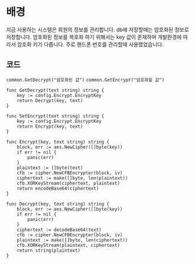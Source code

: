 # 배경
지금 사용하는 시스템은 회원의 정보를 관리합니다.
db에 저장할때는 암호화된 정보로 저장합니다.
암호화된 정보를 복호화 하기 위해서는 key 값이 존재하며
개발환경에 따라서 암호화 키가 다릅니다.
주로 핸드폰 번호를 관리할때 사용했었습니다.

## 코드
`common.GetDecrypt("암호화된 값")`
`common.GetEncrypt("암호화할 값")`

```
func GetDecrypt(text string) string {
	key := config.Encrypt.EncryptKey
	return Decrypt(key, text)
}

func SetEncrypt(text string) string {
	key := config.Encrypt.EncryptKey
	return Encrypt(key, text)
}

func Encrypt(key, text string) string {
	block, err := aes.NewCipher([]byte(key))
	if err != nil {
		panic(err)
	}
	plaintext := []byte(text)
	cfb := cipher.NewCFBEncrypter(block, iv)
	ciphertext := make([]byte, len(plaintext))
	cfb.XORKeyStream(ciphertext, plaintext)
	return encodeBase64(ciphertext)
}

func Decrypt(key, text string) string {
	block, err := aes.NewCipher([]byte(key))
	if err != nil {
		panic(err)
	}
	ciphertext := decodeBase64(text)
	cfb := cipher.NewCFBEncrypter(block, iv)
	plaintext := make([]byte, len(ciphertext))
	cfb.XORKeyStream(plaintext, ciphertext)
	return string(plaintext)
}
```




